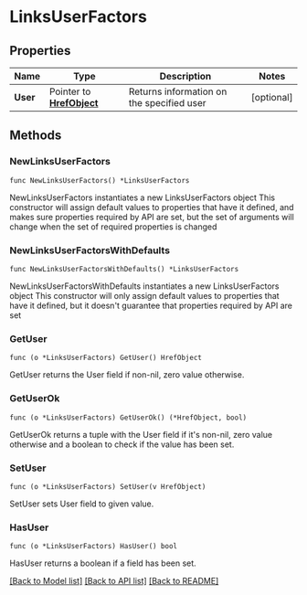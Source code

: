 # LinksUserFactors

## Properties

Name | Type | Description | Notes
------------ | ------------- | ------------- | -------------
**User** | Pointer to [**HrefObject**](HrefObject.md) | Returns information on the specified user | [optional] 

## Methods

### NewLinksUserFactors

`func NewLinksUserFactors() *LinksUserFactors`

NewLinksUserFactors instantiates a new LinksUserFactors object
This constructor will assign default values to properties that have it defined,
and makes sure properties required by API are set, but the set of arguments
will change when the set of required properties is changed

### NewLinksUserFactorsWithDefaults

`func NewLinksUserFactorsWithDefaults() *LinksUserFactors`

NewLinksUserFactorsWithDefaults instantiates a new LinksUserFactors object
This constructor will only assign default values to properties that have it defined,
but it doesn't guarantee that properties required by API are set

### GetUser

`func (o *LinksUserFactors) GetUser() HrefObject`

GetUser returns the User field if non-nil, zero value otherwise.

### GetUserOk

`func (o *LinksUserFactors) GetUserOk() (*HrefObject, bool)`

GetUserOk returns a tuple with the User field if it's non-nil, zero value otherwise
and a boolean to check if the value has been set.

### SetUser

`func (o *LinksUserFactors) SetUser(v HrefObject)`

SetUser sets User field to given value.

### HasUser

`func (o *LinksUserFactors) HasUser() bool`

HasUser returns a boolean if a field has been set.


[[Back to Model list]](../README.md#documentation-for-models) [[Back to API list]](../README.md#documentation-for-api-endpoints) [[Back to README]](../README.md)



